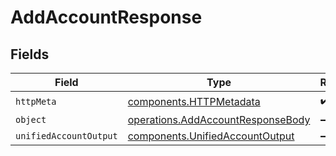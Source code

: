 # AddAccountResponse


## Fields

| Field                                                                                  | Type                                                                                   | Required                                                                               | Description                                                                            |
| -------------------------------------------------------------------------------------- | -------------------------------------------------------------------------------------- | -------------------------------------------------------------------------------------- | -------------------------------------------------------------------------------------- |
| `httpMeta`                                                                             | [components.HTTPMetadata](../../models/components/httpmetadata.md)                     | :heavy_check_mark:                                                                     | N/A                                                                                    |
| `object`                                                                               | [operations.AddAccountResponseBody](../../models/operations/addaccountresponsebody.md) | :heavy_minus_sign:                                                                     | N/A                                                                                    |
| `unifiedAccountOutput`                                                                 | [components.UnifiedAccountOutput](../../models/components/unifiedaccountoutput.md)     | :heavy_minus_sign:                                                                     | N/A                                                                                    |
